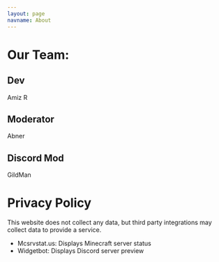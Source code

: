 ```yaml
---
layout: page
navname: About
---
```


# Our Team:

## Dev

<p title="amizr">Amiz R</p>

## Moderator

<p title="abner_jr">Abner</p>

## Discord Mod

<p title="gildman">GildMan</p>


# Privacy Policy

This website does not collect any data, but third party integrations may collect data to provide a service.

- Mcsrvstat.us: Displays Minecraft server status
- Widgetbot: Displays Discord server preview